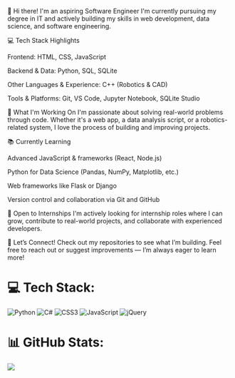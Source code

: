 👋 Hi there! I'm an aspiring Software Engineer
I'm currently pursuing my degree in IT and actively building my skills in web development, data science, and software engineering.

💻 Tech Stack Highlights

Frontend: HTML, CSS, JavaScript

Backend & Data: Python, SQL, SQLite

Other Languages & Experience: C++ (Robotics & CAD)

Tools & Platforms: Git, VS Code, Jupyter Notebook, SQLite Studio

🚀 What I'm Working On
I'm passionate about solving real-world problems through code. Whether it's a web app, a data analysis script, or a robotics-related system, I love the process of building and improving projects.

📚 Currently Learning

Advanced JavaScript & frameworks (React, Node.js)

Python for Data Science (Pandas, NumPy, Matplotlib, etc.)

Web frameworks like Flask or Django

Version control and collaboration via Git and GitHub

📂 Open to Internships
I'm actively looking for internship roles where I can grow, contribute to real-world projects, and collaborate with experienced developers.

🔗 Let’s Connect!
Check out my repositories to see what I’m building. Feel free to reach out or suggest improvements — I’m always eager to learn more!


# 💻 Tech Stack:
![Python](https://img.shields.io/badge/python-3670A0?style=for-the-badge&logo=python&logoColor=ffdd54) ![C#](https://img.shields.io/badge/c%23-%23239120.svg?style=for-the-badge&logo=csharp&logoColor=white) ![CSS3](https://img.shields.io/badge/css3-%231572B6.svg?style=for-the-badge&logo=css3&logoColor=white) ![JavaScript](https://img.shields.io/badge/javascript-%23323330.svg?style=for-the-badge&logo=javascript&logoColor=%23F7DF1E)  ![jQuery](https://img.shields.io/badge/jquery-%230769AD.svg?style=for-the-badge&logo=jquery&logoColor=white)
# 📊 GitHub Stats:
![](https://github-readme-stats.vercel.app/api/top-langs/?username=codewithgradi&theme=merko&hide_border=false&include_all_commits=false&count_private=false&layout=compact)



<!-- Proudly created with GPRM ( https://gprm.itsvg.in ) -->
